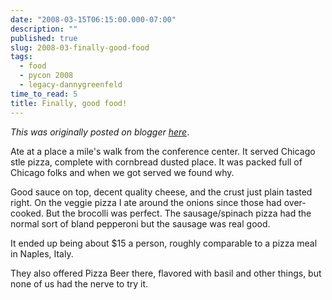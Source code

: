 ```yaml
---
date: "2008-03-15T06:15:00.000-07:00"
description: ""
published: true
slug: 2008-03-finally-good-food
tags:
  - food
  - pycon 2008
  - legacy-dannygreenfeld
time_to_read: 5
title: Finally, good food!
---
```


_This was originally posted on blogger [here](https://dannygreenfeld.blogspot.com/2008/03/finally-good-food.html)_.

Ate at a place a mile's walk from the conference center. It served Chicago stle pizza, complete with cornbread dusted place. It was packed full of Chicago folks and when we got served we found why.

Good sauce on top, decent quality cheese, and the crust just plain tasted right. On the veggie pizza I ate around the onions since those had over-cooked. But the brocolli was perfect. The sausage/spinach pizza had the normal sort of bland pepperoni but the sausage was real good.

It ended up being about $15 a person, roughly comparable to a pizza meal in Naples, Italy.

They also offered Pizza Beer there, flavored with basil and other things, but none of us had the nerve to try it.

